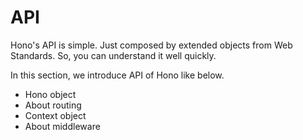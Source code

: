 # API

Hono's API is simple.
Just composed by extended objects from Web Standards.
So, you can understand it well quickly.

In this section, we introduce API of Hono like below.

- Hono object
- About routing
- Context object
- About middleware
